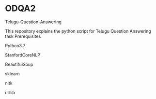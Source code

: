 # ODQA2
Telugu-Question-Answering

This repository explains the python script for Telugu Question Answering task Prerequisites

Python3.7

StanfordCoreNLP

BeautifulSoup

sklearn

nltk

urllib
